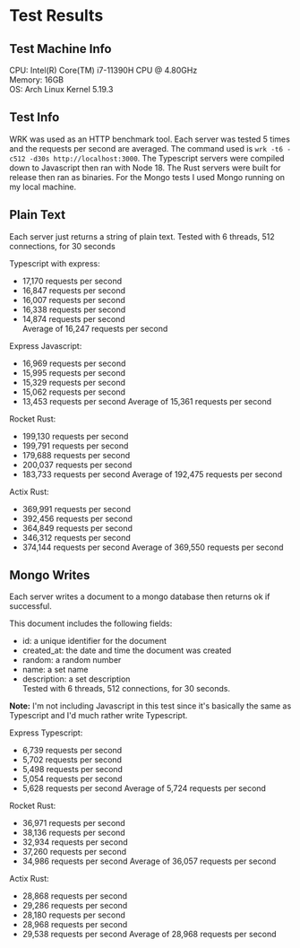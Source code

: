 # Test Results

## Test Machine Info

CPU: Intel(R) Core(TM) i7-11390H CPU @ 4.80GHz  
Memory: 16GB  
OS: Arch Linux Kernel 5.19.3

## Test Info

WRK was used as an HTTP benchmark tool. Each server was tested 5 times and the requests per second are averaged. The command used is `wrk -t6 -c512 -d30s http://localhost:3000`. The Typescript servers were compiled down to Javascript then ran with Node 18. The Rust servers were built for release then ran as binaries. For the Mongo tests I used Mongo running on my local machine. 

## Plain Text

Each server just returns a string of plain text.
Tested with 6 threads, 512 connections, for 30 seconds

Typescript with express:

- 17,170 requests per second
- 16,847 requests per second
- 16,007 requests per second
- 16,338 requests per second
- 14,874 requests per second  
  Average of 16,247 requests per second

Express Javascript:

- 16,969 requests per second
- 15,995 requests per second
- 15,329 requests per second
- 15,062 requests per second
- 13,453 requests per second
  Average of 15,361 requests per second

Rocket Rust:

- 199,130 requests per second
- 199,791 requests per second
- 179,688 requests per second
- 200,037 requests per second
- 183,733 requests per second
  Average of 192,475 requests per second

Actix Rust:

- 369,991 requests per second
- 392,456 requests per second
- 364,849 requests per second
- 346,312 requests per second
- 374,144 requests per second
  Average of 369,550 requests per second

## Mongo Writes

Each server writes a document to a mongo database then returns ok if successful.

This document includes the following fields:

- id: a unique identifier for the document
- created_at: the date and time the document was created
- random: a random number
- name: a set name
- description: a set description  
  Tested with 6 threads, 512 connections, for 30 seconds.

**Note:** I'm not including Javascript in this test since it's basically the same as Typescript and I'd much rather write Typescript.

Express Typescript:

- 6,739 requests per second
- 5,702 requests per second
- 5,498 requests per second
- 5,054 requests per second
- 5,628 requests per second
  Average of 5,724 requests per second

Rocket Rust:

- 36,971 requests per second
- 38,136 requests per second
- 32,934 requests per second
- 37,260 requests per second
- 34,986 requests per second
  Average of 36,057 requests per second

Actix Rust:

- 28,868 requests per second
- 29,286 requests per second
- 28,180 requests per second
- 28,968 requests per second
- 29,538 requests per second
  Average of 28,968 requests per second
